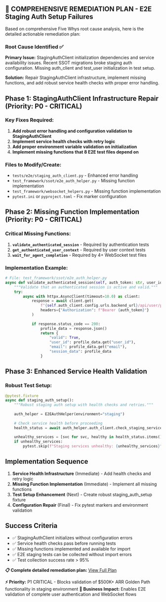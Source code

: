 ## 🚀 COMPREHENSIVE REMEDIATION PLAN - E2E Staging Auth Setup Failures

Based on comprehensive Five Whys root cause analysis, here is the detailed actionable remediation plan:

### Root Cause Identified ✅
**Primary Issue:** StagingAuthClient initialization dependencies and service availability issues. Recent SSOT migrations broke staging auth configuration. Missing auth_client and test_user initialization in test setup.

**Solution:** Repair StagingAuthClient infrastructure, implement missing functions, and add robust service health checks with proper error handling.

## Phase 1: StagingAuthClient Infrastructure Repair (Priority: P0 - CRITICAL)

### Key Fixes Required:
1. **Add robust error handling and configuration validation to StagingAuthClient**
2. **Implement service health checks with retry logic**
3. **Add proper environment variable validation on initialization**
4. **Implement missing functions that 8 E2E test files depend on**

### Files to Modify/Create:
- `tests/e2e/staging_auth_client.py` - Enhanced error handling
- `test_framework/ssot/e2e_auth_helper.py` - Missing function implementation
- `test_framework/websocket_helpers.py` - Missing function implementation
- `pytest.ini` or `pyproject.toml` - Fix marker configuration

## Phase 2: Missing Function Implementation (Priority: P0 - CRITICAL)

### Critical Missing Functions:
1. **`validate_authenticated_session`** - Required by authentication tests
2. **`get_authenticated_user_context`** - Required by user context tests  
3. **`wait_for_agent_completion`** - Required by 4+ WebSocket test files

### Implementation Example:
```python
# File: test_framework/ssot/e2e_auth_helper.py
async def validate_authenticated_session(self, auth_token: str, user_id: str) -> Dict[str, Any]:
    """Validate that an authenticated session is active and valid."""
    try:
        async with httpx.AsyncClient(timeout=10.0) as client:
            response = await client.get(
                f"{self.auth_client.config.urls.backend_url}/api/user/profile",
                headers={"Authorization": f"Bearer {auth_token}"}
            )
            
            if response.status_code == 200:
                profile_data = response.json()
                return {
                    "valid": True,
                    "user_id": profile_data.get("user_id"),
                    "email": profile_data.get("email"),
                    "session_data": profile_data
                }
```

## Phase 3: Enhanced Service Health Validation

### Robust Test Setup:
```python
@pytest.fixture
async def staging_auth_setup():
    """Robust staging auth setup with health checks and retries."""
    
    auth_helper = E2EAuthHelper(environment="staging")
    
    # Check service health before proceeding
    health_status = await auth_helper.auth_client.check_staging_service_health()
    
    unhealthy_services = [svc for svc, healthy in health_status.items() if not healthy]
    if unhealthy_services:
        pytest.skip(f"Staging services unhealthy: {unhealthy_services}")
```

## Implementation Sequence

1. **Service Health Infrastructure** (Immediate) - Add health checks and retry logic
2. **Missing Function Implementation** (Immediate) - Implement all missing functions
3. **Test Setup Enhancement** (Next) - Create robust staging_auth_setup fixture  
4. **Configuration Repair** (Final) - Fix pytest markers and environment validation

## Success Criteria
- ✅ StagingAuthClient initializes without configuration errors
- ✅ Service health checks pass before running tests
- ✅ Missing functions implemented and available for import
- ✅ E2E staging tests can be collected without import errors
- ✅ Test collection success rate > 95%

**📋 Complete detailed remediation plan:** [View Full Plan](https://github.com/netra-systems/netra-apex/blob/develop-long-lived/issue_881_remediation_plan.md)

**⚡ Priority:** P1 CRITICAL - Blocks validation of $500K+ ARR Golden Path functionality in staging environment
**🎯 Business Impact:** Enables E2E validation of complete user authentication and WebSocket flows
